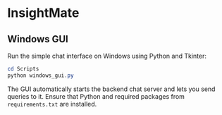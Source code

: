 # InsightMate

## Windows GUI

Run the simple chat interface on Windows using Python and Tkinter:

```powershell
cd Scripts
python windows_gui.py
```

The GUI automatically starts the backend chat server and lets you send
queries to it. Ensure that Python and required packages from
`requirements.txt` are installed.

